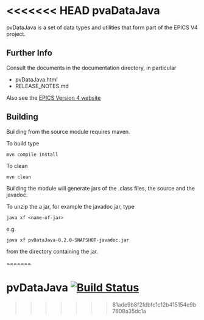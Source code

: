 <<<<<<< HEAD
pvaDataJava
==========

pvDataJava is a set of data types and utilities that form part of the EPICS V4 project.


Further Info
------------

Consult the documents in the documentation directory, in particular

* pvDataJava.html
* RELEASE_NOTES.md

Also see the [EPICS Version 4 website](http://epics-pvdata.sourceforge.net)


Building
--------

Building from the source module requires maven.

To build type

    mvn compile install

To clean

    mvn clean

Building the module will generate jars of the .class files, the source
and the javadoc.

To unzip the a jar, for example the javadoc jar, type

    java xf <name-of-jar>
e.g.

    java xf pvDataJava-0.2.0-SNAPSHOT-javadoc.jar

from the directory containing the jar.

=======
# pvDataJava [![Build Status](https://travis-ci.org/epics-base/pvDataJava.svg?branch=master)](https://travis-ci.org/epics-base/pvDataJava)
>>>>>>> 81ade9b8f2fdbfc1c12b415154e9b7808a35dc1a
